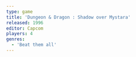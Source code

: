 ```yaml
---
type: game
title: 'Dungeon & Dragon : Shadow over Mystara'
released: 1996
editor: Capcom
players: 4
genres:
  - 'Beat them all'
---
```

